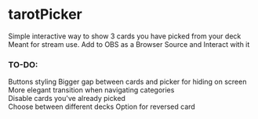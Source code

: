 # tarotPicker
Simple interactive way to show 3 cards you have picked from your deck  
Meant for stream use. Add to OBS as a Browser Source and Interact with it
  
### TO-DO:  
Buttons styling 
Bigger gap between cards and picker for hiding on screen  
More elegant transition when navigating categories  
Disable cards you've already picked  
Choose between different decks
Option for reversed card
